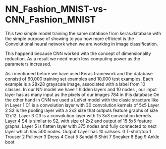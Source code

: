 # NN_Fashion_MNIST-vs-CNN_Fashion_MNIST
This two simple model training the same database from keras.database 
with the simple purpose of showing to you how more efficient is the Convolutional neural network 
when we are working in image classification.

This happend because CNN worked with the concept of dimensionality reduction.
As a result we need much less computing power as the parameters increased.

As i mentioned before we have used Keras framework and the database consisti of 60,000 training set examples and 
10,000 test examples. Each example is a 28x28 grayscale image, associated with a label from 10 classes.
In our NN model we have 1 hidden layers and 10 nodes , our input layer has as many input as the pixels of our images 784 in this database 
On the other hand in CNN we used a LeNet model with the clasic stracture like in Layer 1 C1 is a convolution layer with 30 convolution kernels of 5x5
Layer 2 S2 is the pooling layer with a 2x2 size that outputs  feature graphs of size 12x12.
Layer 3 C3 is a convolution layer with 15 3x3 convolution kernels.
Layer 4 S4 is similar to S2, with size of 2x2 and output of 15 5x5 feature graphs.
Layer 5 is flatten layer with 375 nodes and fully connected to next layer which has 500 nodes.
Output Layer has 10 calsses.
0	T-shirt/top
1	Trouser
2	Pullover
3	Dress
4	Coat
5	Sandal
6	Shirt
7	Sneaker
8	Bag
9	Ankle boot




